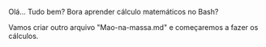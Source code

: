 Olá... Tudo bem? Bora aprender cálculo matemáticos no Bash?

Vamos criar outro arquivo "Mao-na-massa.md" e começaremos a fazer os cálculos.